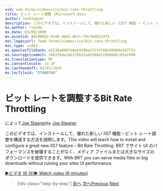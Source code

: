 ```yaml
---
uid: web-forms/videos/iis/bit-rate-throttling
title: ビット レート調整 |Microsoft Docs
author: JoeStagner
description: このビデオでは、インストールして、優れた新しい IIS7 機能 – ビット レート調整を構成する方法を説明します。 BRT とメディア ファイルやビッグ ダウンロードせずを提供することができます.
ms.author: riande
ms.date: 03/09/2009
ms.assetid: 8dc90862-97d6-48d1-8bfc-79c70d622474
msc.legacyurl: /web-forms/videos/iis/bit-rate-throttling
msc.type: video
ms.openlocfilehash: e5230a600fb8a6330ba173fdf88298008e187753
ms.sourcegitcommit: 24b1f6decbb17bb22a45166e5fdb0845c65af498
ms.translationtype: MT
ms.contentlocale: ja-JP
ms.lasthandoff: 03/01/2019
ms.locfileid: "57060749"
---
```

<a name="bit-rate-throttling"></a><span data-ttu-id="75096-104">ビット レートを調整する</span><span class="sxs-lookup"><span data-stu-id="75096-104">Bit Rate Throttling</span></span>
====================
<span data-ttu-id="75096-105">によって[Joe Stagner](https://github.com/JoeStagner)</span><span class="sxs-lookup"><span data-stu-id="75096-105">by [Joe Stagner](https://github.com/JoeStagner)</span></span>

<span data-ttu-id="75096-106">このビデオでは、インストールして、優れた新しい IIS7 機能 – ビット レート調整を構成する方法を説明します。</span><span class="sxs-lookup"><span data-stu-id="75096-106">This video will teach how to install and configure a great new IIS7 feature – Bit Rate Throttling.</span></span> <span data-ttu-id="75096-107">BRT でサイト UI のパフォーマンスを破壊することがなく、メディア ファイルまたは大きなサイズのダウンロードを提供できます。</span><span class="sxs-lookup"><span data-stu-id="75096-107">With BRT you can serve media files or big downloads without ruining your sites UI performance.</span></span>

[<span data-ttu-id="75096-108">&#9654;ビデオ (6 分)</span><span class="sxs-lookup"><span data-stu-id="75096-108">&#9654; Watch video (6 minutes)</span></span>](https://channel9.msdn.com/Blogs/ASP-NET-Site-Videos/bit-rate-throttling)

> [!div class="step-by-step"]
> <span data-ttu-id="75096-109">[前へ](installing-ftp7.md)
> [次へ](iis7-playlists.md)</span><span class="sxs-lookup"><span data-stu-id="75096-109">[Previous](installing-ftp7.md)
[Next](iis7-playlists.md)</span></span>

